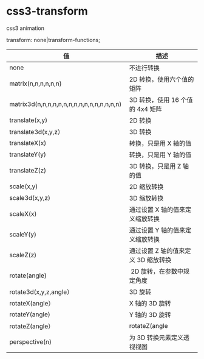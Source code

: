 # css3-transform
css3 animation

transform: none|transform-functions;


| 值 | 描述 |
| --- | --- |
| none  | 不进行转换 |
| matrix(n,n,n,n,n,n)  | 2D 转换，使用六个值的矩阵 |
| matrix3d(n,n,n,n,n,n,n,n,n,n,n,n,n,n,n,n)  | 3D 转换，使用 16 个值的 4x4 矩阵 |
| translate(x,y)  | 2D 转换 |
| translate3d(x,y,z） | 3D 转换 |
| translateX(x)  | 转换，只是用 X 轴的值 |
| translateY(y)  | 转换，只是用 Y 轴的值 |
| translateZ(z)  | 3D 转换，只是用 Z 轴的值 |
| scale(x,y)  | 2D 缩放转换 |
| scale3d(x,y,z)  | 3D 缩放转换 |
| scaleX(x)  | 通过设置 X 轴的值来定义缩放转换 |
| scaleY(y)  | 通过设置 Y 轴的值来定义缩放转换 |
| scaleZ(z)  | 通过设置 Z 轴的值来定义 3D 缩放转换 |
| rotate(angle)  |  2D 旋转，在参数中规定角度 |
| rotate3d(x,y,z,angle） | 3D 旋转 |
| rotateX(angle） | X 轴的 3D 旋转 |
| rotateY(angle)  | Y 轴的 3D 旋转 |
| rotateZ(angle） | rotateZ(angle |
| perspective(n)  | 为 3D 转换元素定义透视视图 |
